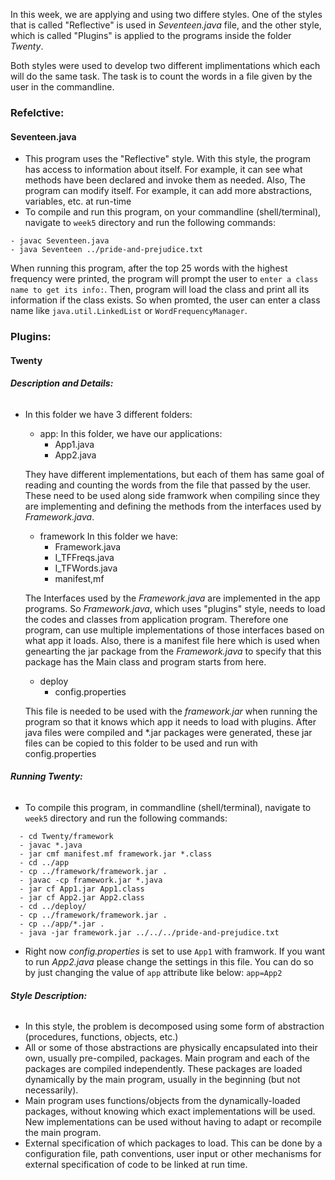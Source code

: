 In this week, we are applying and using two differe styles. One of the styles that is called "Reflective" is used in _Seventeen.java_ file, and the other style, which is called "Plugins" is applied to the programs inside the folder _Twenty_.

 Both styles were used to develop two different implimentations which each will do the same task. The task is to count the words in a file given by the user in the commandline.

### **Refelctive:**
#### **Seventeen.java** 
  - This program uses the "Reflective" style. With this style, the program has access to information about itself. For example, it can see what methods have been declared and invoke them as needed.
  Also, The program can modify itself. For example, it can add more abstractions, variables, etc. at run-time
- To compile and run this program, on your commandline (shell/terminal), navigate to `week5` directory and run the following commands: 
```
- javac Seventeen.java
- java Seventeen ../pride-and-prejudice.txt 
```
When running this program, after the top 25 words with the highest frequency were printed, the program will prompt the user to `enter a class name to get its info:`. Then, program will load the class and print all its information if the class exists. So when promted, the user can enter a class name like `java.util.LinkedList` or `WordFrequencyManager`.




### **Plugins:**
#### **Twenty** 

###### **Description and Details:**
-  In this folder we have 3 different folders:  
    - app:
    In this folder, we have our applications:
      - App1.java
      - App2.java

    They have different implementations, but each of them has same goal of reading and counting the words from the file that passed by the user. These need to be used along side framwork when compiling since they are implementing and defining the methods from the interfaces used by _Framework.java_.
    - framework
    In this folder we have:
      - Framework.java
      - I_TFFreqs.java
      - I_TFWords.java
      - manifest,mf
    
    The Interfaces used by the _Framework.java_ are implemented in the app programs. So _Framework.java_, which uses "plugins" style, needs to load the codes and classes from application program. Therefore one program, can use multiple implementations of those interfaces based on what app it loads.
    Also, there is a manifest file here which is used when genearting the jar package from the _Framework.java_ to specify that this package has the Main class and program starts from here.

    - deploy
      - config.properties

    This file is needed to be used with the _framework.jar_ when running the program so that it knows which app it needs to load with plugins.
    After java files were compiled and *.jar packages were generated, these jar files can be copied to this folder to be used and run with config.properties 

###### **Running Twenty:**
- To compile this program, in commandline (shell/terminal), navigate to `week5` directory and run the following commands:
```
  - cd Twenty/framework
  - javac *.java
  - jar cmf manifest.mf framework.jar *.class
  - cd ../app
  - cp ../framework/framework.jar .
  - javac -cp framework.jar *.java
  - jar cf App1.jar App1.class
  - jar cf App2.jar App2.class
  - cd ../deploy/
  - cp ../framework/framework.jar .
  - cp ../app/*.jar .
  - java -jar framework.jar ../../../pride-and-prejudice.txt
  ```

- Right now _config.properties_ is set to use `App1` with framwork. If you want to run _App2.java_ please change the settings in this file. You can do so by just changing the value of `app` attribute like below:
`app=App2`

###### **Style Description:**
- In this style, the problem is decomposed using some form of abstraction (procedures, functions, objects, etc.)
- All or some of those abstractions are physically encapsulated into their own, usually pre-compiled, packages. Main program and each of the packages are compiled independently. These packages are loaded dynamically by the main program, usually in the beginning (but not necessarily).
- Main program uses functions/objects from the dynamically-loaded packages, without knowing which exact implementations will be used. New implementations can be used without having to adapt or recompile the main program.
- External specification of which packages to load. This can be done by a configuration file, path conventions, user input or other mechanisms for external specification of code to be linked at run time.
